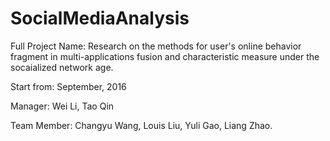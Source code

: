 # SocialMediaAnalysis

Full Project Name: 
Research on the methods for user's online behavior fragment in multi-applications fusion and characteristic measure under the socaialized network age.

Start from: September, 2016

Manager: Wei Li, Tao Qin

Team Member: Changyu Wang, Louis Liu, Yuli Gao, Liang Zhao.